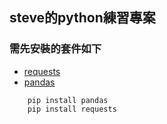 ## steve的python練習專案 

### 需先安裝的套件如下

* [requests](https://pypi.org/project/requests/2.7.0/)
* [pandas](https://pandas.pydata.org/) 

```
    pip install pandas
    pip install requests
```